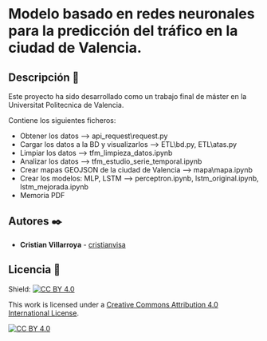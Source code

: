 # Modelo basado en redes neuronales para la predicción del tráfico en la ciudad de Valencia.

## Descripción 🚀

Este proyecto ha sido desarrollado como un trabajo final de máster en la Universitat Politecnica de Valencia.

Contiene los siguientes ficheros:
* Obtener los datos --> api_request\request.py
* Cargar los datos a la BD y visualizarlos --> ETL\bd.py, ETL\atas.py
* Limpiar los datos --> tfm_limpieza_datos.ipynb
* Analizar los datos --> tfm_estudio_serie_temporal.ipynb
* Crear mapas GEOJSON de la ciudad de Valencia -->  mapa\mapa.ipynb
* Crear los modelos: MLP, LSTM --> perceptron.ipynb, lstm_original.ipynb, lstm_mejorada.ipynb
* Memoria PDF


## Autores ✒️

* **Cristian Villarroya**  - [cristianvisa](https://github.com/cristianvisa)

## Licencia 📄

Shield: [![CC BY 4.0][cc-by-shield]][cc-by]

This work is licensed under a
[Creative Commons Attribution 4.0 International License][cc-by].

[![CC BY 4.0][cc-by-image]][cc-by]

[cc-by]: http://creativecommons.org/licenses/by/4.0/
[cc-by-image]: https://i.creativecommons.org/l/by/4.0/88x31.png
[cc-by-shield]: https://img.shields.io/badge/License-CC%20BY%204.0-lightgrey.svg



